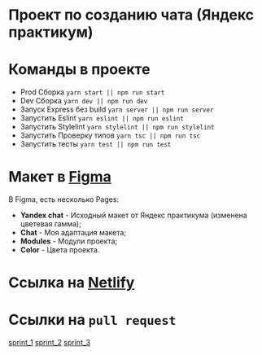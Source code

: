 # Проект по созданию чата (Яндекс практикум)

# Команды в проекте
- Prod Сборка `yarn start || npm run start`
- Dev Сборка `yarn dev || npm run dev`
- Запуск Express без build `yarn server || npm run server`
- Запустить Eslint `yarn eslint || npm run eslint`
- Запустить Stylelint `yarn stylelint || npm run stylelint`
- Запустить Проверку типов `yarn tsc || npm run tsc`
- Запустить тесты `yarn test || npm run test`


# Макет в [Figma](https://www.figma.com/file/rLeCAzgqTfcNl8OZZmj6se/Chat?node-id=0%3A1)

В Figma, есть несколько Pages:
- **Yandex chat** - Исходный макет от Яндекс практикума (изменена цветевая гамма);
- **Chat** - Моя адаптация макета;
- **Modules** - Модули проекта;
- **Color** - Цвета проекта.

# Ссылка на [Netlify](https://trusting-shannon-d97b93.netlify.app/)
# Ссылки на ```pull request```
[sprint_1](https://github.com/YurikEz/middle.messenger.praktikum.yandex/pull/1)
[sprint_2](https://github.com/YurikEz/middle.messenger.praktikum.yandex/pull/2)
[sprint_3](https://github.com/YurikEz/middle.messenger.praktikum.yandex/pull/3)